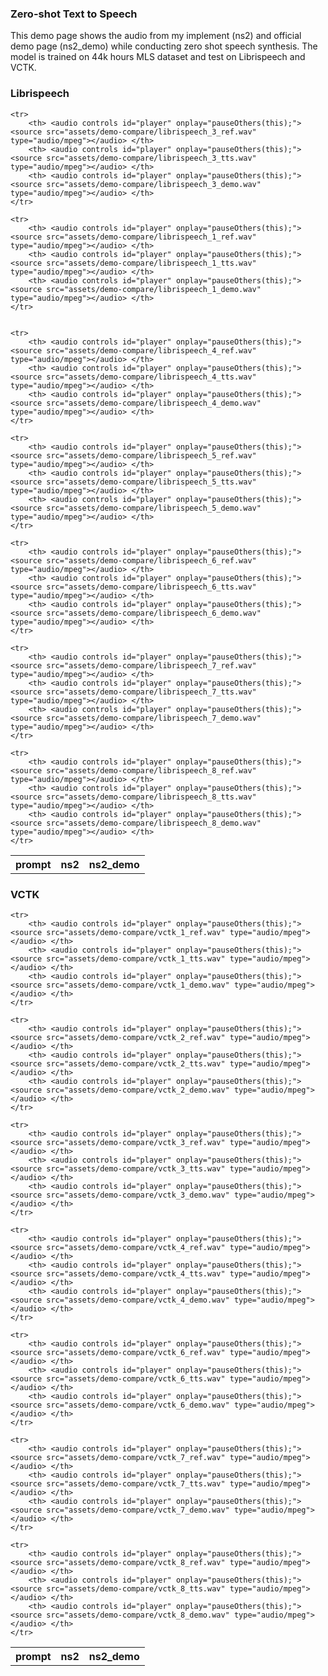 ### Zero-shot Text to Speech 
This demo page shows the audio from my implement (ns2) and official demo page (ns2_demo) while conducting zero shot speech synthesis. The model is trained on 44k hours MLS dataset and test on Librispeech and VCTK.


### Librispeech

<table>
    <tr>
    	<th> prompt </th>
        <th> ns2 </th>
        <th> ns2_demo </th>
    </tr>

    <tr>
        <th> <audio controls id="player" onplay="pauseOthers(this);"><source src="assets/demo-compare/librispeech_3_ref.wav" type="audio/mpeg"></audio> </th>
        <th> <audio controls id="player" onplay="pauseOthers(this);"><source src="assets/demo-compare/librispeech_3_tts.wav" type="audio/mpeg"></audio> </th>
        <th> <audio controls id="player" onplay="pauseOthers(this);"><source src="assets/demo-compare/librispeech_3_demo.wav" type="audio/mpeg"></audio> </th>
    </tr>
    
    <tr>
        <th> <audio controls id="player" onplay="pauseOthers(this);"><source src="assets/demo-compare/librispeech_1_ref.wav" type="audio/mpeg"></audio> </th>
        <th> <audio controls id="player" onplay="pauseOthers(this);"><source src="assets/demo-compare/librispeech_1_tts.wav" type="audio/mpeg"></audio> </th>
        <th> <audio controls id="player" onplay="pauseOthers(this);"><source src="assets/demo-compare/librispeech_1_demo.wav" type="audio/mpeg"></audio> </th>
    </tr>
	

    <tr>
        <th> <audio controls id="player" onplay="pauseOthers(this);"><source src="assets/demo-compare/librispeech_4_ref.wav" type="audio/mpeg"></audio> </th>
        <th> <audio controls id="player" onplay="pauseOthers(this);"><source src="assets/demo-compare/librispeech_4_tts.wav" type="audio/mpeg"></audio> </th>
        <th> <audio controls id="player" onplay="pauseOthers(this);"><source src="assets/demo-compare/librispeech_4_demo.wav" type="audio/mpeg"></audio> </th>
    </tr>

    <tr>
        <th> <audio controls id="player" onplay="pauseOthers(this);"><source src="assets/demo-compare/librispeech_5_ref.wav" type="audio/mpeg"></audio> </th>
        <th> <audio controls id="player" onplay="pauseOthers(this);"><source src="assets/demo-compare/librispeech_5_tts.wav" type="audio/mpeg"></audio> </th>
        <th> <audio controls id="player" onplay="pauseOthers(this);"><source src="assets/demo-compare/librispeech_5_demo.wav" type="audio/mpeg"></audio> </th>
    </tr>

    <tr>
        <th> <audio controls id="player" onplay="pauseOthers(this);"><source src="assets/demo-compare/librispeech_6_ref.wav" type="audio/mpeg"></audio> </th>
        <th> <audio controls id="player" onplay="pauseOthers(this);"><source src="assets/demo-compare/librispeech_6_tts.wav" type="audio/mpeg"></audio> </th>
        <th> <audio controls id="player" onplay="pauseOthers(this);"><source src="assets/demo-compare/librispeech_6_demo.wav" type="audio/mpeg"></audio> </th>
    </tr>

    <tr>
        <th> <audio controls id="player" onplay="pauseOthers(this);"><source src="assets/demo-compare/librispeech_7_ref.wav" type="audio/mpeg"></audio> </th>
        <th> <audio controls id="player" onplay="pauseOthers(this);"><source src="assets/demo-compare/librispeech_7_tts.wav" type="audio/mpeg"></audio> </th>
        <th> <audio controls id="player" onplay="pauseOthers(this);"><source src="assets/demo-compare/librispeech_7_demo.wav" type="audio/mpeg"></audio> </th>
    </tr>    

    <tr>
        <th> <audio controls id="player" onplay="pauseOthers(this);"><source src="assets/demo-compare/librispeech_8_ref.wav" type="audio/mpeg"></audio> </th>
        <th> <audio controls id="player" onplay="pauseOthers(this);"><source src="assets/demo-compare/librispeech_8_tts.wav" type="audio/mpeg"></audio> </th>
        <th> <audio controls id="player" onplay="pauseOthers(this);"><source src="assets/demo-compare/librispeech_8_demo.wav" type="audio/mpeg"></audio> </th>
    </tr>
</table>

### VCTK

<table>
    <tr>
    	<th> prompt </th>
        <th> ns2 </th>
        <th> ns2_demo </th>
    </tr>

    <tr>
        <th> <audio controls id="player" onplay="pauseOthers(this);"><source src="assets/demo-compare/vctk_1_ref.wav" type="audio/mpeg"></audio> </th>
        <th> <audio controls id="player" onplay="pauseOthers(this);"><source src="assets/demo-compare/vctk_1_tts.wav" type="audio/mpeg"></audio> </th>
        <th> <audio controls id="player" onplay="pauseOthers(this);"><source src="assets/demo-compare/vctk_1_demo.wav" type="audio/mpeg"></audio> </th>
    </tr>
	
    <tr>
        <th> <audio controls id="player" onplay="pauseOthers(this);"><source src="assets/demo-compare/vctk_2_ref.wav" type="audio/mpeg"></audio> </th>
        <th> <audio controls id="player" onplay="pauseOthers(this);"><source src="assets/demo-compare/vctk_2_tts.wav" type="audio/mpeg"></audio> </th>
        <th> <audio controls id="player" onplay="pauseOthers(this);"><source src="assets/demo-compare/vctk_2_demo.wav" type="audio/mpeg"></audio> </th>
    </tr>

    <tr>
        <th> <audio controls id="player" onplay="pauseOthers(this);"><source src="assets/demo-compare/vctk_3_ref.wav" type="audio/mpeg"></audio> </th>
        <th> <audio controls id="player" onplay="pauseOthers(this);"><source src="assets/demo-compare/vctk_3_tts.wav" type="audio/mpeg"></audio> </th>
        <th> <audio controls id="player" onplay="pauseOthers(this);"><source src="assets/demo-compare/vctk_3_demo.wav" type="audio/mpeg"></audio> </th>
    </tr>

    <tr>
        <th> <audio controls id="player" onplay="pauseOthers(this);"><source src="assets/demo-compare/vctk_4_ref.wav" type="audio/mpeg"></audio> </th>
        <th> <audio controls id="player" onplay="pauseOthers(this);"><source src="assets/demo-compare/vctk_4_tts.wav" type="audio/mpeg"></audio> </th>
        <th> <audio controls id="player" onplay="pauseOthers(this);"><source src="assets/demo-compare/vctk_4_demo.wav" type="audio/mpeg"></audio> </th>
    </tr>

    <tr>
        <th> <audio controls id="player" onplay="pauseOthers(this);"><source src="assets/demo-compare/vctk_6_ref.wav" type="audio/mpeg"></audio> </th>
        <th> <audio controls id="player" onplay="pauseOthers(this);"><source src="assets/demo-compare/vctk_6_tts.wav" type="audio/mpeg"></audio> </th>
        <th> <audio controls id="player" onplay="pauseOthers(this);"><source src="assets/demo-compare/vctk_6_demo.wav" type="audio/mpeg"></audio> </th>
    </tr>

    <tr>
        <th> <audio controls id="player" onplay="pauseOthers(this);"><source src="assets/demo-compare/vctk_7_ref.wav" type="audio/mpeg"></audio> </th>
        <th> <audio controls id="player" onplay="pauseOthers(this);"><source src="assets/demo-compare/vctk_7_tts.wav" type="audio/mpeg"></audio> </th>
        <th> <audio controls id="player" onplay="pauseOthers(this);"><source src="assets/demo-compare/vctk_7_demo.wav" type="audio/mpeg"></audio> </th>
    </tr>    

    <tr>
        <th> <audio controls id="player" onplay="pauseOthers(this);"><source src="assets/demo-compare/vctk_8_ref.wav" type="audio/mpeg"></audio> </th>
        <th> <audio controls id="player" onplay="pauseOthers(this);"><source src="assets/demo-compare/vctk_8_tts.wav" type="audio/mpeg"></audio> </th>
        <th> <audio controls id="player" onplay="pauseOthers(this);"><source src="assets/demo-compare/vctk_8_demo.wav" type="audio/mpeg"></audio> </th>
    </tr>
</table>